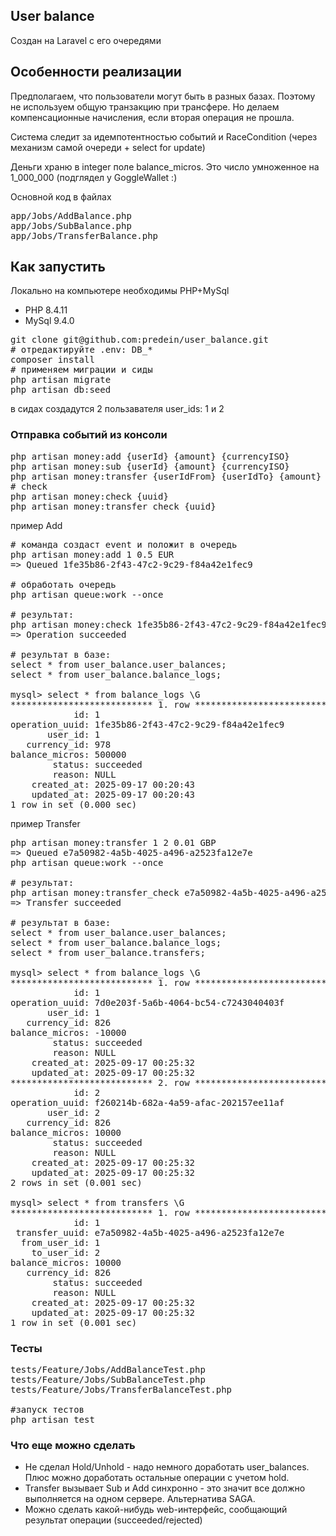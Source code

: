 
## User balance

Создан на Laravel с его очередями

## Особенности реализации
Предполагаем, что пользователи могут быть в разных базах.
Поэтому не используем общую транзакцию при трансфере.
Но делаем компенсационные начисления, если вторая операция не прошла.

Система следит за идемпотентностью событий
и RaceCondition (через механизм самой очереди + select for update)

Деньги храню в integer поле balance_micros. Это число умноженное на 1_000_000 (подглядел у GoggleWallet :)

Основной код в файлах
<pre>
app/Jobs/AddBalance.php
app/Jobs/SubBalance.php
app/Jobs/TransferBalance.php
</pre>

## Как запустить

Локально на компьютере необходимы PHP+MySql
- PHP 8.4.11
- MySql 9.4.0 

<pre>
git clone git@github.com:predein/user_balance.git
# отредактируйте .env: DB_*
composer install
# применяем миграции и сиды
php artisan migrate
php artisan db:seed
</pre>

в сидах создадутся 2 пользавателя user_ids: 1 и 2

### Отправка событий из консоли
<pre>
php artisan money:add {userId} {amount} {currencyISO}
php artisan money:sub {userId} {amount} {currencyISO}
php artisan money:transfer {userIdFrom} {userIdTo} {amount} {currencyISO}
# check
php artisan money:check {uuid}
php artisan money:transfer_check {uuid}
</pre>

пример Add
<pre>
# команда создаст event и положит в очередь
php artisan money:add 1 0.5 EUR
=> Queued 1fe35b86-2f43-47c2-9c29-f84a42e1fec9

# обработать очередь
php artisan queue:work --once

# результат:
php artisan money:check 1fe35b86-2f43-47c2-9c29-f84a42e1fec9
=> Operation succeeded

# результат в базе:
select * from user_balance.user_balances;
select * from user_balance.balance_logs;

mysql> select * from balance_logs \G
*************************** 1. row ***************************
            id: 1
operation_uuid: 1fe35b86-2f43-47c2-9c29-f84a42e1fec9
       user_id: 1
   currency_id: 978
balance_micros: 500000
        status: succeeded
        reason: NULL
    created_at: 2025-09-17 00:20:43
    updated_at: 2025-09-17 00:20:43
1 row in set (0.000 sec)
</pre>

пример Transfer
<pre>
php artisan money:transfer 1 2 0.01 GBP
=> Queued e7a50982-4a5b-4025-a496-a2523fa12e7e
php artisan queue:work --once

# результат:
php artisan money:transfer_check e7a50982-4a5b-4025-a496-a2523fa12e7e
=> Transfer succeeded

# результат в базе:
select * from user_balance.user_balances;
select * from user_balance.balance_logs;
select * from user_balance.transfers;

mysql> select * from balance_logs \G
*************************** 1. row ***************************
            id: 1
operation_uuid: 7d0e203f-5a6b-4064-bc54-c7243040403f
       user_id: 1
   currency_id: 826
balance_micros: -10000
        status: succeeded
        reason: NULL
    created_at: 2025-09-17 00:25:32
    updated_at: 2025-09-17 00:25:32
*************************** 2. row ***************************
            id: 2
operation_uuid: f260214b-682a-4a59-afac-202157ee11af
       user_id: 2
   currency_id: 826
balance_micros: 10000
        status: succeeded
        reason: NULL
    created_at: 2025-09-17 00:25:32
    updated_at: 2025-09-17 00:25:32
2 rows in set (0.001 sec)

mysql> select * from transfers \G
*************************** 1. row ***************************
            id: 1
 transfer_uuid: e7a50982-4a5b-4025-a496-a2523fa12e7e
  from_user_id: 1
    to_user_id: 2
balance_micros: 10000
   currency_id: 826
        status: succeeded
        reason: NULL
    created_at: 2025-09-17 00:25:32
    updated_at: 2025-09-17 00:25:32
1 row in set (0.001 sec)
</pre>


### Тесты
<pre>
tests/Feature/Jobs/AddBalanceTest.php
tests/Feature/Jobs/SubBalanceTest.php
tests/Feature/Jobs/TransferBalanceTest.php

#запуск тестов
php artisan test
</pre>

### Что еще можно сделать
- Не сделал Hold/Unhold - надо немного доработать user_balances. Плюс можно доработать остальные операции с учетом hold.
- Transfer вызывает Sub и Add синхронно - это значит все должно выполняется на одном сервере. Альтернатива SAGA.
- Можно сделать какой-нибудь web-интерфейс, сообщающий результат операции (succeeded/rejected)

